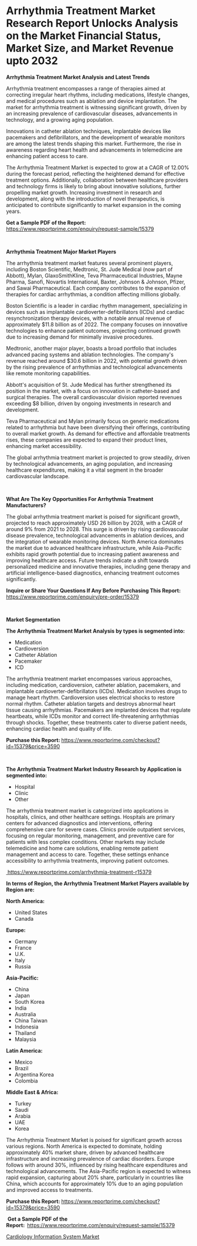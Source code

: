 <p><h1>Arrhythmia Treatment Market Research Report Unlocks Analysis on the Market Financial Status, Market Size, and Market Revenue upto 2032</h1></p><p><strong>Arrhythmia Treatment Market Analysis and Latest Trends</strong></p>
<p><p>Arrhythmia treatment encompasses a range of therapies aimed at correcting irregular heart rhythms, including medications, lifestyle changes, and medical procedures such as ablation and device implantation. The market for arrhythmia treatment is witnessing significant growth, driven by an increasing prevalence of cardiovascular diseases, advancements in technology, and a growing aging population. </p><p>Innovations in catheter ablation techniques, implantable devices like pacemakers and defibrillators, and the development of wearable monitors are among the latest trends shaping this market. Furthermore, the rise in awareness regarding heart health and advancements in telemedicine are enhancing patient access to care. </p><p>The Arrhythmia Treatment Market is expected to grow at a CAGR of 12.00% during the forecast period, reflecting the heightened demand for effective treatment options. Additionally, collaboration between healthcare providers and technology firms is likely to bring about innovative solutions, further propelling market growth. Increasing investment in research and development, along with the introduction of novel therapeutics, is anticipated to contribute significantly to market expansion in the coming years.</p></p>
<p><strong>Get a Sample PDF of the Report:&nbsp;</strong> <a href="https://www.reportprime.com/enquiry/request-sample/15379?utm_campaign=3552&utm_medium=2&utm_source=Github&utm_content=ia&utm_term=20032025&utm_id=arrhythmia-treatment">https://www.reportprime.com/enquiry/request-sample/15379</a></p>
<p>&nbsp;</p>
<p><strong>Arrhythmia Treatment Major Market Players</strong></p>
<p><p>The arrhythmia treatment market features several prominent players, including Boston Scientific, Medtronic, St. Jude Medical (now part of Abbott), Mylan, GlaxoSmithKline, Teva Pharmaceutical Industries, Mayne Pharma, Sanofi, Novartis International, Baxter, Johnson & Johnson, Pfizer, and Sawai Pharmaceutical. Each company contributes to the expansion of therapies for cardiac arrhythmias, a condition affecting millions globally.</p><p>Boston Scientific is a leader in cardiac rhythm management, specializing in devices such as implantable cardioverter-defibrillators (ICDs) and cardiac resynchronization therapy devices, with a notable annual revenue of approximately $11.8 billion as of 2022. The company focuses on innovative technologies to enhance patient outcomes, projecting continued growth due to increasing demand for minimally invasive procedures.</p><p>Medtronic, another major player, boasts a broad portfolio that includes advanced pacing systems and ablation technologies. The company's revenue reached around $30.6 billion in 2022, with potential growth driven by the rising prevalence of arrhythmias and technological advancements like remote monitoring capabilities.</p><p>Abbott's acquisition of St. Jude Medical has further strengthened its position in the market, with a focus on innovation in catheter-based and surgical therapies. The overall cardiovascular division reported revenues exceeding $8 billion, driven by ongoing investments in research and development.</p><p>Teva Pharmaceutical and Mylan primarily focus on generic medications related to arrhythmia but have been diversifying their offerings, contributing to overall market growth. As demand for effective and affordable treatments rises, these companies are expected to expand their product lines, enhancing market accessibility.</p><p>The global arrhythmia treatment market is projected to grow steadily, driven by technological advancements, an aging population, and increasing healthcare expenditures, making it a vital segment in the broader cardiovascular landscape.</p></p>
<p>&nbsp;</p>
<p><strong>What Are The Key Opportunities For Arrhythmia Treatment Manufacturers?</strong></p>
<p><p>The global arrhythmia treatment market is poised for significant growth, projected to reach approximately USD 26 billion by 2028, with a CAGR of around 9% from 2021 to 2028. This surge is driven by rising cardiovascular disease prevalence, technological advancements in ablation devices, and the integration of wearable monitoring devices. North America dominates the market due to advanced healthcare infrastructure, while Asia-Pacific exhibits rapid growth potential due to increasing patient awareness and improving healthcare access. Future trends indicate a shift towards personalized medicine and innovative therapies, including gene therapy and artificial intelligence-based diagnostics, enhancing treatment outcomes significantly.</p></p>
<p><strong>Inquire or Share Your Questions If Any Before Purchasing This Report:</strong> <a href="https://www.reportprime.com/enquiry/pre-order/15379?utm_campaign=3552&utm_medium=2&utm_source=Github&utm_content=ia&utm_term=20032025&utm_id=arrhythmia-treatment">https://www.reportprime.com/enquiry/pre-order/15379</a></p>
<p>&nbsp;</p>
<p><strong>Market Segmentation</strong></p>
<p><strong>The Arrhythmia Treatment Market Analysis by types is segmented into:</strong></p>
<p><ul><li>Medication</li><li>Cardioversion</li><li>Catheter Ablation</li><li>Pacemaker</li><li>ICD</li></ul></p>
<p><p>The arrhythmia treatment market encompasses various approaches, including medication, cardioversion, catheter ablation, pacemakers, and implantable cardioverter-defibrillators (ICDs). Medication involves drugs to manage heart rhythm. Cardioversion uses electrical shocks to restore normal rhythm. Catheter ablation targets and destroys abnormal heart tissue causing arrhythmias. Pacemakers are implanted devices that regulate heartbeats, while ICDs monitor and correct life-threatening arrhythmias through shocks. Together, these treatments cater to diverse patient needs, enhancing cardiac health and quality of life.</p></p>
<p><strong>Purchase this Report:&nbsp;</strong><a href="https://www.reportprime.com/checkout?id=15379&price=3590&utm_campaign=3552&utm_medium=2&utm_source=Github&utm_content=ia&utm_term=20032025&utm_id=arrhythmia-treatment">https://www.reportprime.com/checkout?id=15379&price=3590</a></p>
<p>&nbsp;</p>
<p><strong>The Arrhythmia Treatment Market Industry Research by Application is segmented into:</strong></p>
<p><ul><li>Hospital</li><li>Clinic</li><li>Other</li></ul></p>
<p><p>The arrhythmia treatment market is categorized into applications in hospitals, clinics, and other healthcare settings. Hospitals are primary centers for advanced diagnostics and interventions, offering comprehensive care for severe cases. Clinics provide outpatient services, focusing on regular monitoring, management, and preventive care for patients with less complex conditions. Other markets may include telemedicine and home care solutions, enabling remote patient management and access to care. Together, these settings enhance accessibility to arrhythmia treatments, improving patient outcomes.</p></p>
<p><a href="https://www.reportprime.com/arrhythmia-treatment-r15379?utm_campaign=3552&utm_medium=2&utm_source=Github&utm_content=ia&utm_term=20032025&utm_id=arrhythmia-treatment">&nbsp;https://www.reportprime.com/arrhythmia-treatment-r15379</a></p>
<p><strong>In terms of Region, the Arrhythmia Treatment Market Players available by Region are:</strong></p>
<p>
    <p> <strong> North America: </strong>
        <ul>
            <li>United States</li>
            <li>Canada</li>
        </ul>
        </p> 
    <p> <strong> Europe: </strong>
        <ul>
            <li>Germany</li>
            <li>France</li>
            <li>U.K.</li>
            <li>Italy</li>
            <li>Russia</li>
        </ul>
        </p> 
    <p> <strong> Asia-Pacific: </strong>
        <ul>
            <li>China</li>
            <li>Japan</li>
            <li>South Korea</li>
            <li>India</li>
            <li>Australia</li>
            <li>China Taiwan</li>
            <li>Indonesia</li>
            <li>Thailand</li>
            <li>Malaysia</li>
        </ul>
        </p> 
    <p> <strong> Latin America: </strong>
        <ul>
            <li>Mexico</li>
            <li>Brazil</li>
            <li>Argentina Korea</li>
            <li>Colombia</li>
        </ul>
        </p> 
    <p> <strong> Middle East & Africa: </strong>
        <ul>
            <li>Turkey</li>
            <li>Saudi</li>
            <li>Arabia</li>
            <li>UAE</li>
            <li>Korea</li>
        </ul>
    </p>
    </p>
<p><p>The Arrhythmia Treatment Market is poised for significant growth across various regions. North America is expected to dominate, holding approximately 40% market share, driven by advanced healthcare infrastructure and increasing prevalence of cardiac disorders. Europe follows with around 30%, influenced by rising healthcare expenditures and technological advancements. The Asia-Pacific region is expected to witness rapid expansion, capturing about 20% share, particularly in countries like China, which accounts for approximately 10% due to an aging population and improved access to treatments.</p></p>
<p><strong>Purchase this Report: </strong><a href="https://www.reportprime.com/checkout?id=15379&price=3590&utm_campaign=3552&utm_medium=2&utm_source=Github&utm_content=ia&utm_term=20032025&utm_id=arrhythmia-treatment">https://www.reportprime.com/checkout?id=15379&price=3590</a></p>
<p>&nbsp;<strong>Get a Sample PDF of the Report:&nbsp;&nbsp;</strong><a href="https://www.reportprime.com/enquiry/request-sample/15379?utm_campaign=3552&utm_medium=2&utm_source=Github&utm_content=ia&utm_term=20032025&utm_id=arrhythmia-treatment">https://www.reportprime.com/enquiry/request-sample/15379</a></p>
<p><strong></strong></p>
<p><p><a href="https://github.com/budenhanelfc/Market-Research-Report-List-1/blob/main/cardiology-information-system-market.md?utm_campaign=3552&utm_medium=2&utm_source=Github&utm_content=ia&utm_term=20032025&utm_id=arrhythmia-treatment">Cardiology Information System Market</a></p></p>